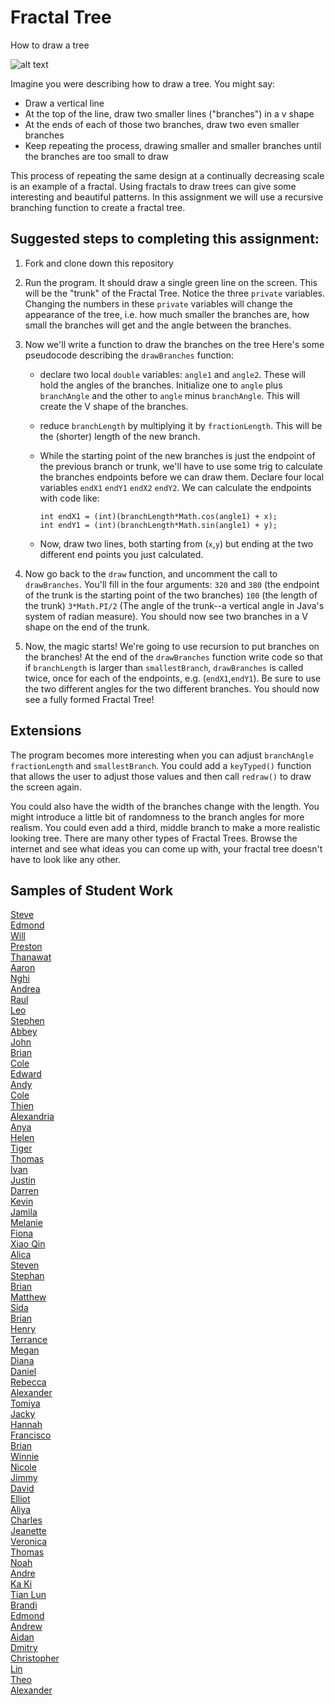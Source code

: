 Fractal Tree
============

How to draw a tree  

![alt text](tree.JPG)  

Imagine you were describing how to draw a tree. You might say: 

* Draw a vertical line  
* At the top of the line, draw two smaller lines ("branches") in a v shape  
* At the ends of each of those two branches, draw two even smaller branches  
* Keep repeating the process, drawing smaller and smaller branches until the branches are too small to draw  

This process of repeating the same design at a continually decreasing scale is an example of a fractal. Using fractals to draw trees can give some interesting and beautiful patterns. In this assignment we will use a recursive branching function to create a fractal tree.

Suggested steps to completing this assignment:
----------------------------------------------
1. Fork and clone down this repository   

2. Run the program. It should draw a single green line on the screen. This will be the "trunk" of the Fractal Tree. Notice the three `private` variables. Changing the numbers in these `private` variables will change the appearance of the tree, i.e. how much smaller the branches are, how small the branches will get and the angle between the branches.
3. Now we'll write a function to draw the branches on the tree Here's some pseudocode describing the `drawBranches` function:  

	* declare two local `double` variables: `angle1` and `angle2`. These will hold the angles of the branches. Initialize one to `angle` plus `branchAngle` and the other to `angle` minus `branchAngle`. This will create the V shape of the branches.  
	* reduce `branchLength` by multiplying it by `fractionLength`. This will be the (shorter) length of the new branch.  
	* While the starting point of the new branches is just the endpoint of the previous branch or trunk, we'll have to use some trig to calculate the branches endpoints before we can draw them. Declare four local variables `endX1` `endY1` `endX2` `endY2`. We can calculate the endpoints with code like:

		`int endX1 = (int)(branchLength*Math.cos(angle1) + x);`  
		`int endY1 = (int)(branchLength*Math.sin(angle1) + y);`  
	* Now, draw two lines, both starting from (`x`,`y`) but ending at the two different end points you just calculated.  

4. Now go back to the `draw` function, and uncomment the call to `drawBranches`. You'll fill in the four arguments: `320` and `380` (the endpoint of the trunk is the starting point of the two branches) `100` (the length of the trunk) `3*Math.PI/2` (The angle of the trunk--a vertical angle in Java's system of radian measure). You should now see two branches in a V shape on the end of the trunk.
5. Now, the magic starts! We're going to use recursion to put branches on the branches! At the end of the `drawBranches` function write code so that if `branchLength` is larger than `smallestBranch`, `drawBranches` is called twice, once for each of the endpoints, e.g. (`endX1`,`endY1`). Be sure to use the two different angles for the two different branches. You should now see a fully formed Fractal Tree!



Extensions
----------------------
The program becomes more interesting when you can adjust `branchAngle` `fractionLength` and `smallestBranch`. You could add a `keyTyped()` function that allows the user to adjust those values and then call `redraw()` to draw the screen again.  

You could also have the width of the branches change with the length. You might introduce a little bit of randomness to the branch angles for more realism. You could even add a third, middle branch to make a more realistic looking tree. There are many other types of Fractal Trees. Browse the internet and see what ideas you can come up with, your fractal tree doesn't have to look like any other.

Samples of Student Work
-----------------------
[Steve](https://sjkchang.github.io/FractalTree/)   
[Edmond](http://firework999363.github.io/FractalTree/)  
[Will](https://williammai.github.io/FractalTree/)   
[Preston](https://prestonttt.github.io/FractalTree/)   
[Thanawat](https://thiskappaisgrey.github.io/FractalTree/index.html)   
[Aaron](https://aahuangithub.github.io/FractalTree/)   
[Nghi](https://nagirokudo.github.io/FractalTree/)   
[Andrea](https://chenandrea29.github.io/FractalTree/)   
[Raul](http://raulrosen.github.io/FractalTree/)  
[Leo](http://lkitano.github.io/FractalTree/)  
[Stephen](http://stephendoes.github.io/FractalTree/)  
[Abbey](http://abbiii.github.io/FractalTree/)  
[John](http://jcdente.github.io/FractalTree/)  
[Brian](http://brlee22.github.io/FractalTree/)  
[Cole](https://colescottapcs.github.io/FractalTree/)  
[Edward](http://edyuen.github.io/FractalTree/)  
[Andy](http://huangandy54.github.io/FractalTree/)  
[Cole](https://colescottapcs.github.io/FractalTree/)  
[Thien](http://thtran1.github.io/FractalTree/)  
[Alexandria](http://alexandria893.github.io/FractalTree/)  
[Anya](http://anyacakes.github.io/FractalTree/)  
[Helen](http://hezhang2.github.io/FractalTree/)  
[Tiger](http://tigerrlao.github.io/FractalTree/)  
[Thomas](http://leechak.github.io/FractalTree/)  
[Ivan](http://greypoupon.github.io/FractalTree/)  
[Justin](http://theotherjustin.github.io/FractalTree/)  
[Darren](http://darrenapcs.github.io/FractalTree/)  
[Kevin](http://oohklim.github.io/FractalTree/)  
[Jamila](http://jamillas.github.io/FractalTree/)  
[Melanie](http://melaniepeng.github.io/FractalTree/)  
[Fiona](http://wongfiona.github.io/FractalTree/)  
[Xiao Qin](http://qingyuu.github.io/FractalTree/)  
[Alica](http://aliciazz.github.io/FractalTree/)  
[Steven](http://crzysteven.github.io/FractalTree/)  
[Stephan](http://stephan-xie-01.github.io/FractalTree/)  
[Brian](http://articlegend.github.io/FractalTree/)  
[Matthew](http://yeahmatts.github.io/FractalTree/)  
[Sida](http://sidaqin.github.io/FractalTree/)  
[Brian](http://btx123.github.io/FractalTree/)  
[Henry](http://usaruner.github.io/FractalTree/)  
[Terrance](http://auxoworks.github.io/FractalTree/)  
[Megan](http://meegee98.github.io/FractalTree/)  
[Diana](http://dianaguan.github.io/FractalTree/)  
[Daniel](http://donutdaniel.github.io/FractalTree/)  
[Rebecca](https://rebeckur.github.io/FractalTree/)  
[Alexander](http://alexlo1.github.io/FractalTree/)  
[Tomiya](http://tomuraki.github.io/FractalTree/)  
[Jacky](http://jackyrobot.github.io/FractalTree/)  
[Hannah](http://kaliburr.github.io/FractalTree/)  
[Francisco](http://frbui.github.io/FractalTree/)  
[Brian](http://librian415.github.io/FractalTree/)  
[Winnie](http://winnie3269.github.io/FractalTree/)  
[Nicole](http://nicolethai.github.io/FractalTree/)  
[Jimmy](http://furiouspenguins.github.io/FractalTree/)  
[David](http://unuse45.github.io/FractalTree/)  
[Elliot](http://elliottdebruin.github.io/FractalTree/)  
[Aliya](http://aliyachambless.github.io/FractalTree/)  
[Charles](http://chadvincula.github.io/FractalTree/)  
[Jeanette](http://roquefortt.github.io/FractalTree/)  
[Veronica](http://vewhite.github.io/FractalTree/)  
[Thomas](http://whatarethose.github.io/FractalTree/)  
[Noah](http://noahzpepper.github.io/FractalTree/)  
[Andre](http://ardzejafyl.github.io/FractalTree/)  
[Ka Ki](http://kaki123.github.io/FractalTree/)  
[Tian Lun](http://tianlunlee.github.io/FractalTree/)  
[Brandi](http://brw1221.github.io/FractalTree/)  
[Edmond](http://edmondsitu.github.io/FractalTree/)  
[Andrew](http://andrewtheo.github.io/FractalTree/)  
[Aidan](http://hakyojin.github.io/FractalTree/)  
[Dmitry](http://dkuliaev.github.io/FractalTree/)  
[Christopher](http://cjlim2007apcs.github.io/FractalTree/)  
[Lin](http://lin00.github.io/FractalTree/)  
[Theo](http://awesomestickman.github.io/FractalTree/)  
[Alexander](http://alzhu1.github.io/FractalTree/)  

